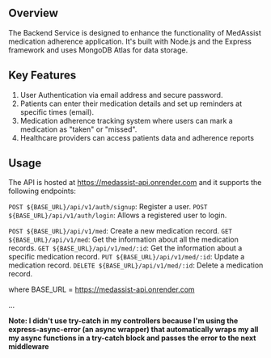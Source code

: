 ## Overview
The Backend Service is designed to enhance the functionality of MedAssist medication adherence application. It's built with Node.js and the Express framework and uses MongoDB Atlas for data storage.

## Key Features
1. User Authentication via email address and secure password.
2. Patients can enter their medication details and set up reminders at specific times (email).
3. Medication adherence tracking system where users can mark a medication as "taken" or "missed".
4. Healthcare providers can access patients data and adherence reports

## Usage
The API is hosted at https://medassist-api.onrender.com and it supports the following endpoints:

`POST ${BASE_URL}/api/v1/auth/signup`: Register a user.
`POST ${BASE_URL}/api/v1/auth/login`: Allows a registered user to login.

`POST ${BASE_URL}/api/v1/med`: Create a new medication record.
`GET ${BASE_URL}/api/v1/med`: Get the information about all the medication records.
`GET ${BASE_URL}/api/v1/med/:id`: Get the information about a specific medication record.
`PUT ${BASE_URL}/api/v1/med/:id`: Update a medication record.
`DELETE ${BASE_URL}/api/v1/med/:id`: Delete a medication record.

where BASE_URL = https://medassist-api.onrender.com

...

**Note: I didn't use try-catch in my controllers because I'm using the express-async-error (an async wrapper) that automatically wraps my all my async functions in a try-catch block and passes the error to the next middleware**

